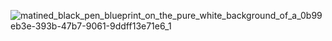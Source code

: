 ![matined_black_pen_blueprint_on_the_pure_white_background_of_a_0b99eb3e-393b-47b7-9061-9ddff13e71e6_1](https://github.com/user-attachments/assets/8ed61a80-a205-4b52-b65b-d9bf643fd5ed)
